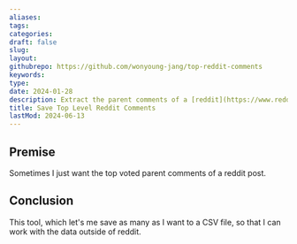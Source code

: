 ```yaml
---
aliases: 
tags:
categories:
draft: false
slug: 
layout: 
githubrepo: https://github.com/wonyoung-jang/top-reddit-comments
keywords: 
type: 
date: 2024-01-28
description: Extract the parent comments of a [reddit](https://www.reddit.com/) post
title: Save Top Level Reddit Comments
lastMod: 2024-06-13
---
```

## Premise

Sometimes I just want the top voted parent comments of a reddit post.

## Conclusion

This tool, which let's me save as many as I want to a CSV file, so that I can work with the data outside of reddit.
